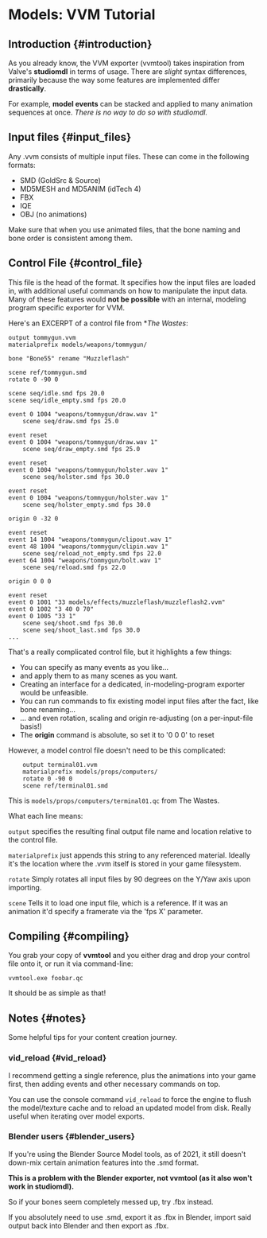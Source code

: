# Models: VVM Tutorial
## Introduction {#introduction}

As you already know, the VVM exporter (vvmtool) takes inspiration from
Valve's **studiomdl** in terms of usage. There are *slight* syntax
differences, primarily because the way some features are implemented
differ **drastically**.

For example, **model events** can be stacked and applied to many
animation sequences at once. *There is no way to do so with studiomdl.*

## Input files {#input_files}

Any .vvm consists of multiple input files. These can come in the
following formats:

-   SMD (GoldSrc & Source)
-   MD5MESH and MD5ANIM (idTech 4)
-   FBX
-   IQE
-   OBJ (no animations)

Make sure that when you use animated files, that the bone naming and
bone order is consistent among them.

## Control File {#control_file}

This file is the head of the format. It specifies how the input files
are loaded in, with additional useful commands on how to manipulate the
input data. Many of these features would **not be possible** with an
internal, modeling program specific exporter for VVM.

Here's an EXCERPT of a control file from **The Wastes*:

    output tommygun.vvm
    materialprefix models/weapons/tommygun/

    bone "Bone55" rename "Muzzleflash"

    scene ref/tommygun.smd
    rotate 0 -90 0

    scene seq/idle.smd fps 20.0
    scene seq/idle_empty.smd fps 20.0

    event 0 1004 "weapons/tommygun/draw.wav 1"
        scene seq/draw.smd fps 25.0

    event reset
    event 0 1004 "weapons/tommygun/draw.wav 1"
        scene seq/draw_empty.smd fps 25.0

    event reset
    event 0 1004 "weapons/tommygun/holster.wav 1"
        scene seq/holster.smd fps 30.0

    event reset
    event 0 1004 "weapons/tommygun/holster.wav 1"
        scene seq/holster_empty.smd fps 30.0

    origin 0 -32 0

    event reset
    event 14 1004 "weapons/tommygun/clipout.wav 1"
    event 48 1004 "weapons/tommygun/clipin.wav 1"
        scene seq/reload_not_empty.smd fps 22.0
    event 64 1004 "weapons/tommygun/bolt.wav 1"
        scene seq/reload.smd fps 22.0

    origin 0 0 0

    event reset
    event 0 1001 "33 models/effects/muzzleflash/muzzleflash2.vvm"
    event 0 1002 "3 40 0 70"
    event 0 1005 "33 1"
        scene seq/shoot.smd fps 30.0
        scene seq/shoot_last.smd fps 30.0
    ...

That's a really complicated control file, but it highlights a few
things:

-   You can specify as many events as you like...
-   and apply them to as many scenes as you want.
-   Creating an interface for a dedicated, in-modeling-program exporter
    would be unfeasible.
-   You can run commands to fix existing model input files after the
    fact, like bone renaming...
-   ... and even rotation, scaling and origin re-adjusting (on a
    per-input-file basis!)
-   The **origin** command is absolute, so set it to '0 0 0' to reset

However, a model control file doesn't need to be this complicated:

        output terminal01.vvm
        materialprefix models/props/computers/
        rotate 0 -90 0
        scene ref/terminal01.smd

This is `models/props/computers/terminal01.qc` from The Wastes.

What each line means:

`output` specifies the resulting final output file name and location
relative to the control file.

`materialprefix` just appends this string to any referenced material.
Ideally it's the location where the .vvm itself is stored in your game
filesystem.

`rotate` Simply rotates all input files by 90 degrees on the Y/Yaw axis
upon importing.

`scene` Tells it to load one input file, which is a reference. If it was
an animation it'd specify a framerate via the 'fps X' parameter.

## Compiling {#compiling}

You grab your copy of **vvmtool** and you either drag
and drop your control file onto it, or run it via command-line:

`vvmtool.exe foobar.qc`

It should be as simple as that!

## Notes {#notes}

Some helpful tips for your content creation journey.

### vid_reload {#vid_reload}

I recommend getting a single reference, plus the animations into your
game first, then adding events and other necessary commands on top.

You can use the console command `vid_reload` to force the engine to
flush the model/texture cache and to reload an updated model from disk.
Really useful when iterating over model exports.

### Blender users {#blender_users}

If you're using the Blender Source Model tools, as of 2021, it still
doesn't down-mix certain animation features into the .smd format.

**This is a problem with the Blender exporter, not vvmtool (as it also
won't work in studiomdl).**

So if your bones seem completely messed up, try .fbx instead.

If you absolutely need to use .smd, export it as .fbx in Blender, import
said output back into Blender and then export as .fbx.